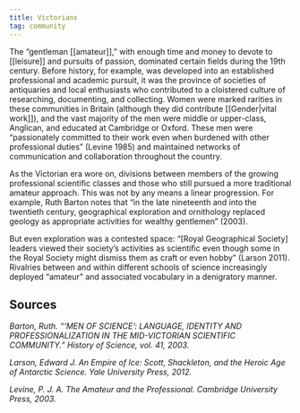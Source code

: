```yaml
---
title: Victorians
tag: community
---
```


The “gentleman [[amateur]],” with enough time and money to devote to [[leisure]] and pursuits of passion, dominated certain fields during the 19th century. Before history, for example, was developed into an established professional and academic pursuit, it was the province of societies of antiquaries and local enthusiasts who contributed to a cloistered culture of researching, documenting, and collecting. Women were marked rarities in these communities in Britain (although they did contribute [[Gender|vital work]]), and the vast majority of the men were middle or upper-class, Anglican, and educated at Cambridge or Oxford. These men were “passionately committed to their work even when burdened with other professional duties” (Levine 1985) and maintained networks of communication and collaboration throughout the country. 

As the Victorian era wore on, divisions between members of the growing professional scientific classes and those who still pursued a more traditional amateur approach. This was not by any means a linear progression. For example, Ruth Barton notes that “in the late nineteenth and into the twentieth century, geographical exploration and ornithology replaced geology as appropriate activities for wealthy gentlemen” (2003). 

But even exploration was a contested space: “[Royal Geographical Society] leaders viewed their society’s activities as scientific even though some in the Royal Society might dismiss them as craft or even hobby” (Larson 2011). Rivalries between and within different schools of science increasingly deployed “amateur” and associated vocabulary in a denigratory manner.

## Sources

*Barton, Ruth. “‘MEN OF SCIENCE’: LANGUAGE, IDENTITY AND PROFESSIONALIZATION IN THE MID-VICTORIAN SCIENTIFIC COMMUNITY.” History of Science, vol. 41, 2003.*

*Larson, Edward J. An Empire of Ice: Scott, Shackleton, and the Heroic Age of Antarctic Science. Yale University Press, 2012.*

*Levine, P. J. A. The Amateur and the Professional. Cambridge University Press, 2003.*


